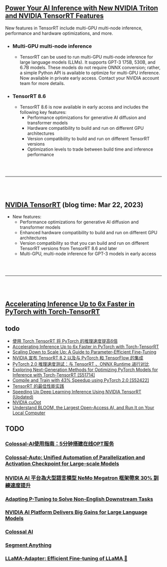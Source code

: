 ## [Power Your AI Inference with New NVIDIA Triton and NVIDIA TensorRT Features](https://developer.nvidia.com/blog/power-your-ai-inference-with-new-nvidia-triton-and-nvidia-tensorrt-features/)

New features in TensorRT include multi-GPU multi-node inference, performance and hardware optimizations, and more.

* ### Multi-GPU multi-node inference
  * TensorRT can be used to run multi-GPU multi-node inference for large language models (LLMs). It supports GPT-3 175B, 530B, and 6.7B models. These models do not require ONNX conversion; rather, a simple Python API is available to optimize for multi-GPU inference. Now available in private early access. Contact your NVIDIA account team for more details. 
* ### TensorRT 8.6 
  * TensorRT 8.6 is now available in early access and includes the following key features:
    * Performance optimizations for generative AI diffusion and transformer models
    * Hardware compatibility to build and run on different GPU architectures
    * Version compatibility to build and run on different TensorRT versions
    * Optimization levels to trade between build time and inference performance


<br><br>
****
<br><br>

## [NVIDIA TensorRT](https://developer.nvidia.com/blog/sdks-accelerating-industry-5-0-data-pipelines-computational-science-and-more-featured-at-gtc-2023/) (blog time: Mar 22, 2023)

* New features:
  * Performance optimizations for generative AI diffusion and transformer models
  * Enhanced hardware compatibility to build and run on different GPU architectures
  * Version compatibility so that you can build and run on different TensorRT versions from TensorRT 8.6 and later
  * Multi-GPU, multi-node inference for GPT-3 models in early access

<br><br>
****
<br><br>

## [Accelerating Inference Up to 6x Faster in PyTorch with Torch-TensorRT](https://developer.nvidia.com/blog/accelerating-inference-up-to-6x-faster-in-pytorch-with-torch-tensorrt/)




## todo
* [使用 Torch TensorRT 将 PyTorch 的推理速度提高6倍](https://developer.nvidia.com/zh-cn/blog/accelerating-inference-up-to-6x-faster-in-pytorch-with-torch-tensorrt/)
* [Accelerating Inference Up to 6x Faster in PyTorch with Torch-TensorRT](https://developer.nvidia.com/blog/accelerating-inference-up-to-6x-faster-in-pytorch-with-torch-tensorrt/)
* [Scaling Down to Scale Up: A Guide to Parameter-Efficient Fine-Tuning](https://arxiv.org/pdf/2303.15647.pdf)
* [NVIDIA 宣布 TensorRT 8.2 以及与 PyTorch 和 TensorFlow 的集成](https://developer.nvidia.com/zh-cn/blog/nvidia-announces-tensorrt-8-2-and-integrations-with-pytorch-and-tensorflow/)
* [PyTorch 2.0 推理速度测试：与 TensorRT 、ONNX Runtime 进行对比](https://cloud.tencent.com/developer/article/2212213)
* [Exploring Next-Generation Methods for Optimizing PyTorch Models for Inference with Torch-TensorRT [S51714]](https://register.nvidia.com/flow/nvidia/gtcspring2023/attendeeportal/page/sessioncatalog/session/1666640111186001HJRI/?nvid=nv-int-bnr-463583)
* [Compile and Train with 43% Speedup using PyTorch 2.0 [S52422]](https://register.nvidia.com/flow/nvidia/gtcspring2023/attendeeportal/page/sessioncatalog/session/1674866278505001iIKa)
* [TensorRT 的最佳性能实践](https://developer.nvidia.com/zh-cn/blog/tensorrt-measuring-performance-cn/)
* [Speeding Up Deep Learning Inference Using NVIDIA TensorRT (Updated)](https://developer.nvidia.com/blog/speeding-up-deep-learning-inference-using-tensorrt-updated/)
* [NVIDIA cuOpt](https://developer.nvidia.com/cuopt-logistics-optimization)
* [Understand BLOOM, the Largest Open-Access AI, and Run It on Your Local Computer](https://towardsdatascience.com/run-bloom-the-largest-open-access-ai-model-on-your-desktop-computer-f48e1e2a9a32)


## TODO

### [Colossal-AI使用指南：5分钟搭建在线OPT服务](https://colossalai.org/zh-Hans/docs/advanced_tutorials/opt_service)
### [Colossal-Auto: Unified Automation of Parallelization and Activation Checkpoint for Large-scale Models](https://arxiv.org/pdf/2302.02599.pdf)
### [NVIDIA AI 平台為大型語言模型 NeMo Megatron 框架帶來 30% 訓練速度提升](https://news.xfastest.com/nvidia/115750/nvidia-ai-nemo-megatron/)
### [Adapting P-Tuning to Solve Non-English Downstream Tasks](https://developer.nvidia.com/blog/adapting-p-tuning-to-solve-non-english-downstream-tasks/)
### [NVIDIA AI Platform Delivers Big Gains for Large Language Models](https://developer.nvidia.com/blog/nvidia-ai-platform-delivers-big-gains-for-large-language-models/)

### [Colossal AI](https://github.com/hpcaitech/ColossalAI)

### [Segment Anything](https://github.com/facebookresearch/segment-anything)

### [LLaMA-Adapter: Efficient Fine-tuning of LLaMA 🚀](https://github.com/zrrskywalker/llama-adapter)

